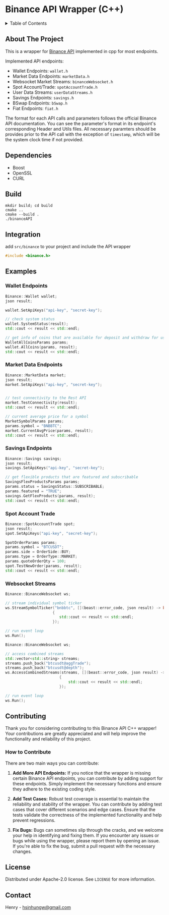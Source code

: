 # **Binance API Wrapper (C++)**

<details>
  <summary>Table of Contents</summary>
  <ol>
    <li>
      <a href="#about-the-project">About The Project</a>
    </li>
    <li>
      <a href="#dependencies">Dependencies</a>
    </li>
    <li>
      <a href="#build">Build</a>
    </li>
    <li>
      <a href="#integration">Integration</a>
    </li>
    <li>
        <a href="#examples">Examples</a>
        <ul>
        <li><a href="#wallet-endpoints">Wallet Endpoints</a></li>
        <li><a href="#market-data-endpoints">Market Data Endpoints</a></li>
        <li><a href="#savings-endpoints">Savings Endpoints</a></li>
        <li><a href="#spot-account-trade">Spot Account Trade</a></li>
        <li><a href="#websocket-streams">Websocket Streams</a></li>
      </ul>
    </li>
    <li><a href="#contributing">Contributing</a></li>
    <li><a href="#license">License</a></li>
    <li><a href="#contact">Contact</a></li>
  </ol>
</details>

## About The Project

This is a wrapper for [Binance API](https://binance-docs.github.io/apidocs/spot/en/#change-log) implemented in cpp for most endpoints.

Implemented API endpoints:

* Wallet Endpoints: `wallet.h`
* Market Data Endpoints: `marketData.h`
* Websocket Market Streams: `binanceWebsocket.h`
* Spot Account/Trade: `spotAccountTrade.h`
* User Data Streams: `userDataStreams.h`
* Savings Endpoints: `savings.h`
* BSwap Endpoints: `bSwap.h`
* Fiat Endpoints: `fiat.h`

The format for each API calls and parameters follows the official Binance API documentation. You can see the parameter's format in its endpoint's corresponding Header and Utils files. All necessary paramters should be provides prior to the API call with the exception of `timestamp`, which will be the system clock time if not provided.

## Dependencies
* Boost
* OpenSSL
* CURL

## Build

```shell
mkdir build; cd build
cmake ..
cmake --build .
./binanceAPI
```

## Integration

add `src/binance` to your project and include the API wrapper

```cpp
#include <binance.h>
```

## Examples

### Wallet Endpoints
```cpp
Binance::Wallet wallet;
json result;

wallet.SetApiKeys("api-key", "secret-key");

// check system status
wallet.SystemStatus(result);
std::cout << result << std::endl;

// get info of coins that are available for deposit and withdraw for user
WalletAllCoinsParams params;
wallet.AllCoins(params, result);
std::cout << result << std::endl;

```
### Market Data Endpoints
```cpp
Binance::MarketData market;
json result;
market.SetApiKeys("api-key", "secret-key");


// test connectivity to the Rest API
market.TestConnectivity(result);
std::cout << result << std::endl;

// current average price for a symbol
MarketSymbolParams params;
params.symbol = "BNBBTC";
market.CurrentAvgPrice(params, result);
std::cout << result << std::endl;

```
### Savings Endpoints
```cpp
Binance::Savings savings;
json result;
savings.SetApiKeys("api-key", "secret-key");

// get flexible products that are featured and subscribable
SavingsFlexProductsParams params;
params.status = SavingsStatus::SUBSCRIBABLE;
params.featured = "TRUE";
savings.GetFlexProducts(params, result);
std::cout << result << std::endl;
```
### Spot Account Trade
```cpp
Binance::SpotAccountTrade spot;
json result;
spot.SetApiKeys("api-key", "secret-key");

SpotOrderParams params;
params.symbol = "BTCUSDT";
params.side = OrderSide::BUY;
params.type = OrderType::MARKET;
params.quoteOrderQty = 100;
spot.TestNewOrder(params, result);
std::cout << result << std::endl;
```
### Websocket Streams
```cpp
Binance::BinanceWebsocket ws;

// stream individual symbol ticker
ws.StreamSymbolTicker("bnbbtc", [](beast::error_code, json result) -> bool
                     {
                        std::cout << result << std::endl;
                     });

// run event loop
ws.Run();

```
```cpp
Binance::BinanceWebsocket ws;

// access combined streams
std::vector<std::string> streams;
streams.push_back("btcusdt@aggTrade");
streams.push_back("btcusdt@depth");
ws.AccessCombinedStreams(streams, [](beast::error_code, json result) -> bool
                        { 
                            std::cout << result << std::endl; 
                        });

// run event loop
ws.Run();

```

## Contributing

Thank you for considering contributing to this Binance API C++ wrapper! Your contributions are greatly appreciated and will help improve the functionality and reliability of this project.

### How to Contribute
There are two main ways you can contribute:

1. **Add More API Endpoints:** If you notice that the wrapper is missing certain Binance API endpoints, you can contribute by adding support for these endpoints. Simply implement the necessary functions and ensure they adhere to the existing coding style.

2. **Add Test Cases:** Robust test coverage is essential to maintain the reliability and stability of the wrapper. You can contribute by adding test cases that cover different scenarios and edge cases. Ensure that the tests validate the correctness of the implemented functionality and help prevent regressions.

3. **Fix Bugs:** Bugs can sometimes slip through the cracks, and we welcome your help in identifying and fixing them. If you encounter any issues or bugs while using the wrapper, please report them by opening an issue. If you're able to fix the bug, submit a pull request with the necessary changes.

## License

Distributed under Apache-2.0 license. See `LICENSE` for more information.

## Contact

Henry - hsinhungw@gmail.com

